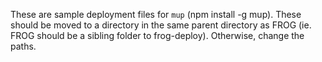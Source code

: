 These are sample deployment files for `mup` (npm install -g mup). These should be moved to a directory in the same parent directory as FROG (ie. FROG should be a sibling folder to frog-deploy). Otherwise, change the paths. 
